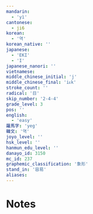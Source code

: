 ```yaml
---
mandarin:
  - 'yì'
cantonese:
  - ji6
korean:
  - '역'
korean_native: ''
japanese:
  - 'EKI'
  - 'I'
japanese_nanori: ''
vietnamese:
middle_chinese_initial: 'j'
middle_chinese_final: 'iᴇk'
stroke_count: ''
radical: '日'
skip_number: '2-4-4'
grade_level: 3
pos: ''
english:
  - 'easy'
羅馬字: 'yeg'
韓文: '역'
joyo_level: ''
hsk_level: ''
hanmun_edu_level: ''
danayo_id: 3150
mc_id: 237
graphemic_classification: '象形'
stand_in: '容易'
aliases:
---
```


# Notes

